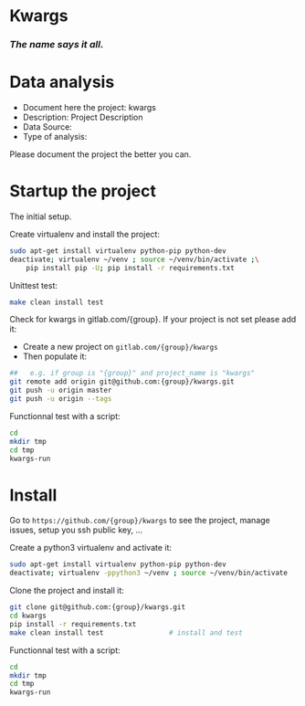 # Kwargs
### *The name says it all.*

# Data analysis
- Document here the project: kwargs
- Description: Project Description
- Data Source:
- Type of analysis:

Please document the project the better you can.

# Startup the project

The initial setup.

Create virtualenv and install the project:
```bash
sudo apt-get install virtualenv python-pip python-dev
deactivate; virtualenv ~/venv ; source ~/venv/bin/activate ;\
    pip install pip -U; pip install -r requirements.txt
```

Unittest test:
```bash
make clean install test
```

Check for kwargs in gitlab.com/{group}.
If your project is not set please add it:

- Create a new project on `gitlab.com/{group}/kwargs`
- Then populate it:

```bash
##   e.g. if group is "{group}" and project_name is "kwargs"
git remote add origin git@github.com:{group}/kwargs.git
git push -u origin master
git push -u origin --tags
```

Functionnal test with a script:

```bash
cd
mkdir tmp
cd tmp
kwargs-run
```

# Install

Go to `https://github.com/{group}/kwargs` to see the project, manage issues,
setup you ssh public key, ...

Create a python3 virtualenv and activate it:

```bash
sudo apt-get install virtualenv python-pip python-dev
deactivate; virtualenv -ppython3 ~/venv ; source ~/venv/bin/activate
```

Clone the project and install it:

```bash
git clone git@github.com:{group}/kwargs.git
cd kwargs
pip install -r requirements.txt
make clean install test                # install and test
```
Functionnal test with a script:

```bash
cd
mkdir tmp
cd tmp
kwargs-run
```
